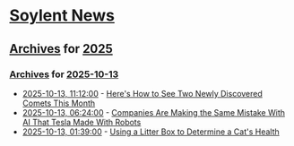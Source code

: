 # [Soylent News](../../../README.md)

## [Archives](../../index.md) for [2025](../index.md)

### [Archives](../../index.md) for [2025-10-13](index.md)

* [2025-10-13, 11:12:00](https://soylentnews.org/article.pl?sid=25/10/12/1414249&from=rss) - [Here's How to See Two Newly Discovered Comets This Month](https://soylentnews.org/article.pl?sid=25/10/12/1414249&from=rss)
* [2025-10-13, 06:24:00](https://soylentnews.org/article.pl?sid=25/10/12/1411214&from=rss) - [Companies Are Making the Same Mistake With AI That Tesla Made With Robots](https://soylentnews.org/article.pl?sid=25/10/12/1411214&from=rss)
* [2025-10-13, 01:39:00](https://soylentnews.org/article.pl?sid=25/10/12/141230&from=rss) - [Using a Litter Box to Determine a Cat's Health](https://soylentnews.org/article.pl?sid=25/10/12/141230&from=rss)
